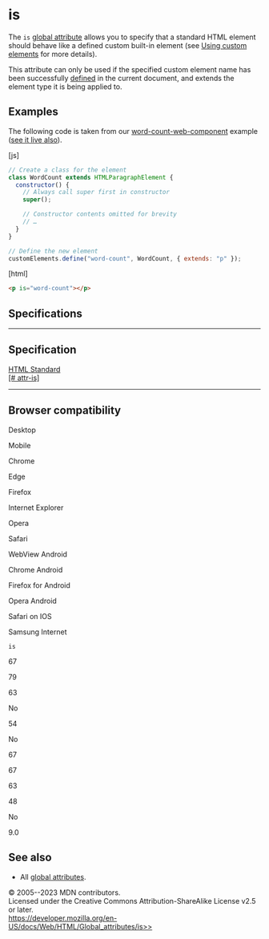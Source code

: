 is
==

The `is` [global attribute](_Resources/Markup%20And%20Styling/html/global_attributes/index.md) allows you to specify
that a standard HTML element should behave like a defined custom
built-in element (see [Using custom
elements](https://developer.mozilla.org/en-US/docs/Web/API/Web_components/Using_custom_elements)
for more details).

This attribute can only be used if the specified custom element name has
been successfully
[defined](https://developer.mozilla.org/en-US/docs/Web/API/CustomElementRegistry/define)
in the current document, and extends the element type it is being
applied to.

Examples
--------

The following code is taken from our
[word-count-web-component](https://github.com/mdn/web-components-examples/tree/main/word-count-web-component)
example ([see it live
also](https://mdn.github.io/web-components-examples/word-count-web-component/)).

[js]

```js
// Create a class for the element
class WordCount extends HTMLParagraphElement {
  constructor() {
    // Always call super first in constructor
    super();

    // Constructor contents omitted for brevity
    // …
  }
}

// Define the new element
customElements.define("word-count", WordCount, { extends: "p" });
```

[html]

```html
<p is="word-count"></p>
```

Specifications
--------------

  ----------------------------------------------------------------------------------------

Specification
  ----------------------------------------------------------------------------------------

  [HTML Standard\
  [\#
  attr-is]](https://html.spec.whatwg.org/multipage/custom-elements.html#attr-is)

  ----------------------------------------------------------------------------------------

Browser compatibility
---------------------

Desktop

Mobile

Chrome

Edge

Firefox

Internet Explorer

Opera

Safari

WebView Android

Chrome Android

Firefox for Android

Opera Android

Safari on IOS

Samsung Internet

`is`

67

79

63

No

54

No

67

67

63

48

No

9.0

See also
--------

- All [global attributes](_Resources/Markup%20And%20Styling/html/global_attributes/index.md).

© 2005--2023 MDN contributors.\
Licensed under the Creative Commons Attribution-ShareAlike License v2.5
or later.\
https://developer.mozilla.org/en-US/docs/Web/HTML/Global_attributes/is>>
